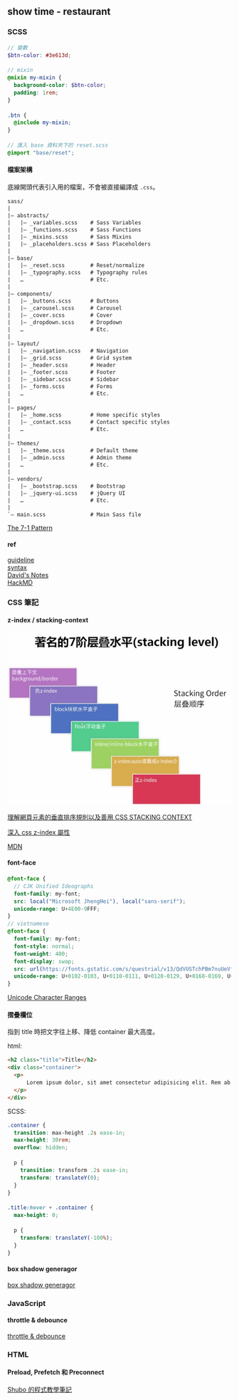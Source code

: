## show time - restaurant

### SCSS

```SCSS
// 變數
$btn-color: #3e613d;

// mixin
@mixin my-mixin {
  background-color: $btn-color;
  padding: 1rem;
}

.btn {
  @include my-mixin;
}

// 匯入 base 資料夾下的 reset.scss
@import "base/reset";
```

#### 檔案架構

底線開頭代表引入用的檔案，不會被直接編譯成 `.css`。

```shell
sass/
|
|– abstracts/
|   |– _variables.scss    # Sass Variables
|   |– _functions.scss    # Sass Functions
|   |– _mixins.scss       # Sass Mixins
|   |– _placeholders.scss # Sass Placeholders
|
|– base/
|   |– _reset.scss        # Reset/normalize
|   |– _typography.scss   # Typography rules
|   …                     # Etc.
|
|– components/
|   |– _buttons.scss      # Buttons
|   |– _carousel.scss     # Carousel
|   |– _cover.scss        # Cover
|   |– _dropdown.scss     # Dropdown
|   …                     # Etc.
|
|– layout/
|   |– _navigation.scss   # Navigation
|   |– _grid.scss         # Grid system
|   |– _header.scss       # Header
|   |– _footer.scss       # Footer
|   |– _sidebar.scss      # Sidebar
|   |– _forms.scss        # Forms
|   …                     # Etc.
|
|– pages/
|   |– _home.scss         # Home specific styles
|   |– _contact.scss      # Contact specific styles
|   …                     # Etc.
|
|– themes/
|   |– _theme.scss        # Default theme
|   |– _admin.scss        # Admin theme
|   …                     # Etc.
|
|– vendors/
|   |– _bootstrap.scss    # Bootstrap
|   |– _jquery-ui.scss    # jQuery UI
|   …                     # Etc.
|
`– main.scss              # Main Sass file
```
[The 7-1 Pattern](https://sass-guidelin.es/#the-7-1-pattern)

#### ref

[guideline](https://sass-guidelin.es/)  
[syntax](https://sass-lang.com/documentation/syntax)  
[David's Notes](https://yungshenglu.github.io/2017/12/26/SassNotes9/)  
[HackMD](https://hackmd.io/@yuci0213/r17cT6NiL)

### CSS 筆記

#### z-index / stacking-context

![stacking-context](./stacking_context.jpg)

[理解網頁元素的垂直排序規則以及善用 CSS STACKING CONTEXT](https://useme.medium.com/%E7%90%86%E8%A7%A3%E7%B6%B2%E9%A0%81%E5%85%83%E7%B4%A0%E7%9A%84%E5%9E%82%E7%9B%B4%E6%8E%92%E5%BA%8F%E8%A6%8F%E5%89%87%E4%BB%A5%E5%8F%8A%E5%96%84%E7%94%A8-stacking-context-8f5c8c0f6be2)

[深入 css z-index 屬性](https://andyyou.github.io/2016/03/03/z-index/)

[MDN](https://developer.mozilla.org/en-US/docs/Web/CSS/CSS_Positioning/Understanding_z_index)

#### font-face

```SCSS
@font-face {
  // CJK Unified Ideographs
  font-family: my-font;
  src: local("Microsoft JhengHei"), local("sans-serif");
  unicode-range: U+4E00-9FFF;
}
// vietnamese
@font-face {
  font-family: my-font;
  font-style: normal;
  font-weight: 400;
  font-display: swap;
  src: url(https://fonts.gstatic.com/s/questrial/v13/QdVUSTchPBm7nuUeVf70sSFlq20.woff2) format('woff2');
  unicode-range: U+0102-0103, U+0110-0111, U+0128-0129, U+0168-0169, U+01A0-01A1, U+01AF-01B0, U+1EA0-1EF9, U+20AB;
}
```

[Unicode Character Ranges](https://www.ling.upenn.edu/courses/Spring_2003/ling538/UnicodeRanges.html)

#### 摺疊欄位

指到 title 時把文字往上移、降低 container 最大高度。

html:

```html
<h2 class="title">Title</h2>
<div class="container">
  <p>
      Lorem ipsum dolor, sit amet consectetur adipisicing elit. Rem ab harum, expedita aperiam modi, autem nam quia cumque id debitis esse optio deleniti praesentium. Est aut at dicta aliquam facere!
  </p>
</div>

```

SCSS:

```SCSS
.container {
  transition: max-height .2s ease-in;
  max-height: 30rem;
  overflow: hidden;
  
  p {
    transition: transform .2s ease-in;
    transform: translateY(0);
  }
}

.title:hover + .container {
  max-height: 0;
  
  p {
    transform: translateY(-100%);
  }
}
```

#### box shadow generagor

[box shadow generagor](https://cssgenerator.org/box-shadow-css-generator.html0)

### JavaScript

#### throttle & debounce

[throttle & debounce](https://mropengate.blogspot.com/2017/12/dom-debounce-throttle.html?fbclid=IwAR1ncL2Wn9giRB8tTurV_ipXpRppvP1bCv1kX5ibrZgrzw3_5s_DZ2G3St8)

### HTML

#### Preload, Prefetch 和 Preconnect

[Shubo 的程式教學筆記](https://shubo.io/preload-prefetch-preconnect/)
